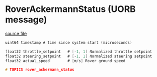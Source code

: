 # RoverAckermannStatus (UORB message)



[source file](https://github.com/PX4/PX4-Autopilot/blob/main/msg/RoverAckermannStatus.msg)

```c
uint64 timestamp # time since system start (microseconds)

float32 throttle_setpoint 	# [-1, 1] Normalized throttle setpoint
float32 steering_setpoint 	# [-1, 1] Normalized steering setpoint
float32 actual_speed       	# [m/s] Rover ground speed

# TOPICS rover_ackermann_status

```
